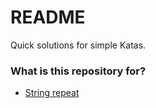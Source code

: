 # README #

Quick solutions for simple Katas.

### What is this repository for? ###

* [String repeat](http://www.codewars.com/kata/string-repeat/java)
